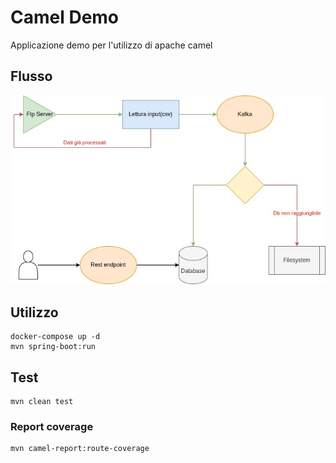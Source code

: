 # Camel Demo

Applicazione demo per l'utilizzo di apache camel

## Flusso
![flusso](docs/flow.jpg)

## Utilizzo
```
docker-compose up -d
mvn spring-boot:run
```
## Test
```
mvn clean test
```
### Report coverage
```
mvn camel-report:route-coverage
```